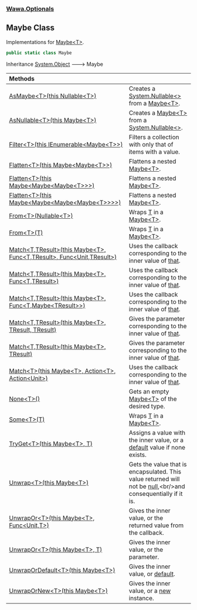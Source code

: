 ### [Wawa.Optionals](Wawa.Optionals.md 'Wawa.Optionals')

## Maybe Class

Implementations for [Maybe&lt;T&gt;](Maybe_T_.md 'Wawa.Optionals.Maybe<T>').

```csharp
public static class Maybe
```

Inheritance [System.Object](https://docs.microsoft.com/en-us/dotnet/api/System.Object 'System.Object') &#129106; Maybe

| Methods | |
| :--- | :--- |
| [AsMaybe&lt;T&gt;(this Nullable&lt;T&gt;)](Maybe.AsMaybe.vi+2dwB4UI1n3jWUHF9RrQ.md 'Wawa.Optionals.Maybe.AsMaybe<T>(this System.Nullable<T>)') | Creates a [System.Nullable&lt;&gt;](https://docs.microsoft.com/en-us/dotnet/api/System.Nullable-1 'System.Nullable`1') from a [Maybe&lt;T&gt;](Maybe_T_.md 'Wawa.Optionals.Maybe<T>'). |
| [AsNullable&lt;T&gt;(this Maybe&lt;T&gt;)](Maybe.AsNullable.IhTj97l83FbdrhARDjgeTw.md 'Wawa.Optionals.Maybe.AsNullable<T>(this Wawa.Optionals.Maybe<T>)') | Creates a [Maybe&lt;T&gt;](Maybe_T_.md 'Wawa.Optionals.Maybe<T>') from a [System.Nullable&lt;&gt;](https://docs.microsoft.com/en-us/dotnet/api/System.Nullable-1 'System.Nullable`1'). |
| [Filter&lt;T&gt;(this IEnumerable&lt;Maybe&lt;T&gt;&gt;)](Maybe.Filter.MNenNFypC8BYFxWVYmwJiQ.md 'Wawa.Optionals.Maybe.Filter<T>(this System.Collections.Generic.IEnumerable<Wawa.Optionals.Maybe<T>>)') | Filters a collection with only that of items with a value. |
| [Flatten&lt;T&gt;(this Maybe&lt;Maybe&lt;T&gt;&gt;)](Maybe.Flatten.vaV3c2mud2sup40YdS0COw.md 'Wawa.Optionals.Maybe.Flatten<T>(this Wawa.Optionals.Maybe<Wawa.Optionals.Maybe<T>>)') | Flattens a nested [Maybe&lt;T&gt;](Maybe_T_.md 'Wawa.Optionals.Maybe<T>'). |
| [Flatten&lt;T&gt;(this Maybe&lt;Maybe&lt;Maybe&lt;T&gt;&gt;&gt;)](Maybe.Flatten.3tNw5Pr3VjxGsizB8dpoxA.md 'Wawa.Optionals.Maybe.Flatten<T>(this Wawa.Optionals.Maybe<Wawa.Optionals.Maybe<Wawa.Optionals.Maybe<T>>>)') | Flattens a nested [Maybe&lt;T&gt;](Maybe_T_.md 'Wawa.Optionals.Maybe<T>'). |
| [Flatten&lt;T&gt;(this Maybe&lt;Maybe&lt;Maybe&lt;Maybe&lt;T&gt;&gt;&gt;&gt;)](Maybe.Flatten.WM9pgyPrUeJUDPbr2t+1Iw.md 'Wawa.Optionals.Maybe.Flatten<T>(this Wawa.Optionals.Maybe<Wawa.Optionals.Maybe<Wawa.Optionals.Maybe<Wawa.Optionals.Maybe<T>>>>)') | Flattens a nested [Maybe&lt;T&gt;](Maybe_T_.md 'Wawa.Optionals.Maybe<T>'). |
| [From&lt;T&gt;(Nullable&lt;T&gt;)](Maybe.From.mHwYLGGFoysvlB1kaVyKhA.md 'Wawa.Optionals.Maybe.From<T>(System.Nullable<T>)') | Wraps [T](Maybe.From.mHwYLGGFoysvlB1kaVyKhA.md#Wawa.Optionals.Maybe.From_T_(System.Nullable_T_).T 'Wawa.Optionals.Maybe.From<T>(System.Nullable<T>).T') in a [Maybe&lt;T&gt;](Maybe_T_.md 'Wawa.Optionals.Maybe<T>'). |
| [From&lt;T&gt;(T)](Maybe.From.P5qMH9q7cY+MBHBlpmjOjA.md 'Wawa.Optionals.Maybe.From<T>(T)') | Wraps [T](Maybe.From.P5qMH9q7cY+MBHBlpmjOjA.md#Wawa.Optionals.Maybe.From_T_(T).T 'Wawa.Optionals.Maybe.From<T>(T).T') in a [Maybe&lt;T&gt;](Maybe_T_.md 'Wawa.Optionals.Maybe<T>'). |
| [Match&lt;T,TResult&gt;(this Maybe&lt;T&gt;, Func&lt;T,TResult&gt;, Func&lt;Unit,TResult&gt;)](Maybe.Match.lOQH4HBFJTL9p2yYUoroJg.md 'Wawa.Optionals.Maybe.Match<T,TResult>(this Wawa.Optionals.Maybe<T>, System.Func<T,TResult>, System.Func<Wawa.Optionals.Unit,TResult>)') | Uses the callback corresponding to the inner value of [that](Maybe.Match.lOQH4HBFJTL9p2yYUoroJg.md#Wawa.Optionals.Maybe.Match_T,TResult_(thisWawa.Optionals.Maybe_T_,System.Func_T,TResult_,System.Func_Wawa.Optionals.Unit,TResult_).that 'Wawa.Optionals.Maybe.Match<T,TResult>(this Wawa.Optionals.Maybe<T>, System.Func<T,TResult>, System.Func<Wawa.Optionals.Unit,TResult>).that'). |
| [Match&lt;T,TResult&gt;(this Maybe&lt;T&gt;, Func&lt;T,TResult&gt;)](Maybe.Match.tb4+KT4lU8FGbwp0ipbBrw.md 'Wawa.Optionals.Maybe.Match<T,TResult>(this Wawa.Optionals.Maybe<T>, System.Func<T,TResult>)') | Uses the callback corresponding to the inner value of [that](Maybe.Match.tb4+KT4lU8FGbwp0ipbBrw.md#Wawa.Optionals.Maybe.Match_T,TResult_(thisWawa.Optionals.Maybe_T_,System.Func_T,TResult_).that 'Wawa.Optionals.Maybe.Match<T,TResult>(this Wawa.Optionals.Maybe<T>, System.Func<T,TResult>).that'). |
| [Match&lt;T,TResult&gt;(this Maybe&lt;T&gt;, Func&lt;T,Maybe&lt;TResult&gt;&gt;)](Maybe.Match.zMeO696ZuT2HjMSpK3EyfA.md 'Wawa.Optionals.Maybe.Match<T,TResult>(this Wawa.Optionals.Maybe<T>, System.Func<T,Wawa.Optionals.Maybe<TResult>>)') | Uses the callback corresponding to the inner value of [that](Maybe.Match.zMeO696ZuT2HjMSpK3EyfA.md#Wawa.Optionals.Maybe.Match_T,TResult_(thisWawa.Optionals.Maybe_T_,System.Func_T,Wawa.Optionals.Maybe_TResult__).that 'Wawa.Optionals.Maybe.Match<T,TResult>(this Wawa.Optionals.Maybe<T>, System.Func<T,Wawa.Optionals.Maybe<TResult>>).that'). |
| [Match&lt;T,TResult&gt;(this Maybe&lt;T&gt;, TResult, TResult)](Maybe.Match.5+tmkeSRmWCYf28kXMt7OA.md 'Wawa.Optionals.Maybe.Match<T,TResult>(this Wawa.Optionals.Maybe<T>, TResult, TResult)') | Gives the parameter corresponding to the inner value of [that](Maybe.Match.5+tmkeSRmWCYf28kXMt7OA.md#Wawa.Optionals.Maybe.Match_T,TResult_(thisWawa.Optionals.Maybe_T_,TResult,TResult).that 'Wawa.Optionals.Maybe.Match<T,TResult>(this Wawa.Optionals.Maybe<T>, TResult, TResult).that'). |
| [Match&lt;T,TResult&gt;(this Maybe&lt;T&gt;, TResult)](Maybe.Match.xgQ2l3pIbYAEtI4LWqPM8A.md 'Wawa.Optionals.Maybe.Match<T,TResult>(this Wawa.Optionals.Maybe<T>, TResult)') | Gives the parameter corresponding to the inner value of [that](Maybe.Match.xgQ2l3pIbYAEtI4LWqPM8A.md#Wawa.Optionals.Maybe.Match_T,TResult_(thisWawa.Optionals.Maybe_T_,TResult).that 'Wawa.Optionals.Maybe.Match<T,TResult>(this Wawa.Optionals.Maybe<T>, TResult).that'). |
| [Match&lt;T&gt;(this Maybe&lt;T&gt;, Action&lt;T&gt;, Action&lt;Unit&gt;)](Maybe.Match.x2BdBM+4HdX77ucnUWue3A.md 'Wawa.Optionals.Maybe.Match<T>(this Wawa.Optionals.Maybe<T>, System.Action<T>, System.Action<Wawa.Optionals.Unit>)') | Uses the callback corresponding to the inner value of [that](Maybe.Match.x2BdBM+4HdX77ucnUWue3A.md#Wawa.Optionals.Maybe.Match_T_(thisWawa.Optionals.Maybe_T_,System.Action_T_,System.Action_Wawa.Optionals.Unit_).that 'Wawa.Optionals.Maybe.Match<T>(this Wawa.Optionals.Maybe<T>, System.Action<T>, System.Action<Wawa.Optionals.Unit>).that'). |
| [None&lt;T&gt;()](Maybe.None_T_().md 'Wawa.Optionals.Maybe.None<T>()') | Gets an empty [Maybe&lt;T&gt;](Maybe_T_.md 'Wawa.Optionals.Maybe<T>') of the desired type. |
| [Some&lt;T&gt;(T)](Maybe.Some.ncYh/2dcWh0ZMqs7brk/ZA.md 'Wawa.Optionals.Maybe.Some<T>(T)') | Wraps [T](Maybe.Some.ncYh/2dcWh0ZMqs7brk/ZA.md#Wawa.Optionals.Maybe.Some_T_(T).T 'Wawa.Optionals.Maybe.Some<T>(T).T') in a [Maybe&lt;T&gt;](Maybe_T_.md 'Wawa.Optionals.Maybe<T>'). |
| [TryGet&lt;T&gt;(this Maybe&lt;T&gt;, T)](Maybe.TryGet.qytbwmJZD2EKJYJXTa2hhQ.md 'Wawa.Optionals.Maybe.TryGet<T>(this Wawa.Optionals.Maybe<T>, T)') | Assigns a value with the inner value, or a [default](https://docs.microsoft.com/en-us/dotnet/csharp/language-reference/keywords/default 'https://docs.microsoft.com/en-us/dotnet/csharp/language-reference/keywords/default') value if none exists. |
| [Unwrap&lt;T&gt;(this Maybe&lt;T&gt;)](Maybe.Unwrap.B6zE5Gpz68x5U8CDqh4SBQ.md 'Wawa.Optionals.Maybe.Unwrap<T>(this Wawa.Optionals.Maybe<T>)') | Gets the value that is encapsulated. This value returned will not be [null](https://docs.microsoft.com/en-us/dotnet/csharp/language-reference/keywords/null 'https://docs.microsoft.com/en-us/dotnet/csharp/language-reference/keywords/null'),<br/>and consequentially if it is. |
| [UnwrapOr&lt;T&gt;(this Maybe&lt;T&gt;, Func&lt;Unit,T&gt;)](Maybe.UnwrapOr.tOnJ8QdHK5mWy+4OTBTY0w.md 'Wawa.Optionals.Maybe.UnwrapOr<T>(this Wawa.Optionals.Maybe<T>, System.Func<Wawa.Optionals.Unit,T>)') | Gives the inner value, or the returned value from the callback. |
| [UnwrapOr&lt;T&gt;(this Maybe&lt;T&gt;, T)](Maybe.UnwrapOr.ZJ3v0YALS7pxG/9mJcy92A.md 'Wawa.Optionals.Maybe.UnwrapOr<T>(this Wawa.Optionals.Maybe<T>, T)') | Gives the inner value, or the parameter. |
| [UnwrapOrDefault&lt;T&gt;(this Maybe&lt;T&gt;)](Maybe.UnwrapOrDefault.fQOeg0Ve5B2CP15lpyAa/A.md 'Wawa.Optionals.Maybe.UnwrapOrDefault<T>(this Wawa.Optionals.Maybe<T>)') | Gives the inner value, or [default](https://docs.microsoft.com/en-us/dotnet/csharp/language-reference/keywords/default 'https://docs.microsoft.com/en-us/dotnet/csharp/language-reference/keywords/default'). |
| [UnwrapOrNew&lt;T&gt;(this Maybe&lt;T&gt;)](Maybe.UnwrapOrNew.ECqqU0I+XsTRRF1q4jt3Ww.md 'Wawa.Optionals.Maybe.UnwrapOrNew<T>(this Wawa.Optionals.Maybe<T>)') | Gives the inner value, or a [new](https://docs.microsoft.com/en-us/dotnet/csharp/language-reference/keywords/new 'https://docs.microsoft.com/en-us/dotnet/csharp/language-reference/keywords/new') instance. |

